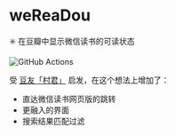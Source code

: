 # weReaDou
:eight_spoked_asterisk: 在豆瓣中显示微信读书的可读状态

![GitHub Actions](https://github.com/Sorosliu1029/weReaDou/workflows/CI/badge.svg)

受 [豆友「村君」](https://www.douban.com/group/topic/162543714/) 启发，在这个想法上增加了：

- 直达微信读书网页版的跳转
- 更融入的界面
- 搜索结果匹配过滤
